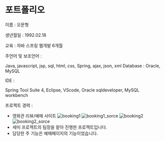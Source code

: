 # 포트폴리오
이름 : 오문형

생년월일 : 1992.02.18

교육 : 자바 스프링 웹개발 6개월

주언어 및 보조언어 :

Java, javascript, jsp, sql, html, css, Spring, ajax, json, xml
Database : Oracle, MySQL

IDE :

Spring Tool Suite 4, Eclipse, VScode, Oracle sqldeveloper, MySQL workbench

프로젝트 경력 :
* 영화관 리뷰/예매 사이트
![booking1](https://user-images.githubusercontent.com/84944267/135937903-0abec827-c07a-4719-b5d7-4c518f5ea947.jpg)
![booking1_sorce](https://user-images.githubusercontent.com/84944267/135937914-ceaf8229-b6fe-436e-82b6-aadb944cb255.jpg)
![booking2](https://user-images.githubusercontent.com/84944267/135937922-8b019d6d-3d33-41c4-bd20-db6c90011412.jpg)
![booking2_sorce](https://user-images.githubusercontent.com/84944267/135937924-e0fc19e5-6dcb-4600-b4ee-6d15fc8c3e51.jpg)
 * 세미 프로젝트의 팀장을 맡아 진행한 프로젝트입니다.
 * 담당한 주 기능은 예매페이지의 기능이었습니다.
